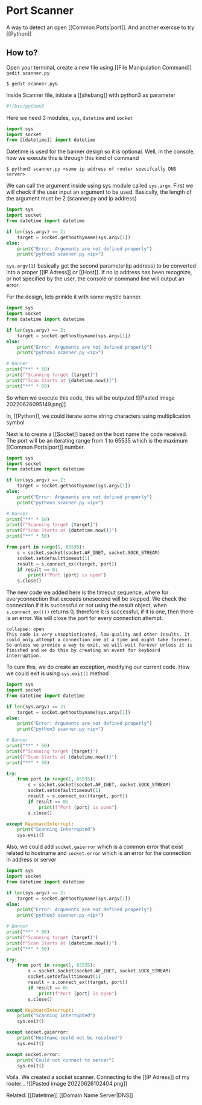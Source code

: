 # Port Scanner 
A way to detect an open [[Common Ports|port]]. And another exercse to try [[Python]]

## How to?
Open your terminal, create a new file using [[File Manipulation Command]] `gedit scanner.py`

```shell
$ gedit scanner.py&
```

Inside Scanner file, initiate a [[shebang]] with python3 as parameter
```python
#!/bin/python3
```

Here we need 3 modules, `sys`, `datetime` and `socket`
```python
import sys
import socket
from [[datetime]] import datetime
```

Datetime is used for the banner design so it is optional. Well, in the console, how we execute this is through this kind of command
```shell
$ python3 scanner.py <some ip address of router specifcally DNS server>
```

We can call the argument inside using sys module called `sys.argv`. First we will check if the user input an argument to be used. Basically, the length of the argument must be 2 (scanner.py and ip address)
```python
import sys
import socket
from datetime import datetime

if len(sys.argv) == 2:
	target = socket.gethostbyname(sys.argv[1])
else:
	print("Error: Arguments are not defined properly")
	print("python3 scanner.py <ip>")
```
`sys.argv[1]` basically get the second parameter(ip address) to be converted into a proper [[IP Adress]] or [[Host]]. If no ip address has been recognize, or not specified by the user, the console or command line will output an error. 

For the design, lets prinkle it with some mystic banner. 
```python
import sys
import socket
from datetime import datetime

if len(sys.argv) == 2:
	target = socket.gethostbyname(sys.argv[1])
else:
	print("Error: Arguments are not defined properly")
	print("python3 scanner.py <ip>")

# Banner
print("**" * 50)
print(f"Scanning target {target}")
print(f"Scan Starts at {datetime.now()}")
print("**" * 50)
```

So when we execute this code, this wil be outputed
![[Pasted image 20220626095149.png]]

In, [[Python]], we could iterate some string characters using multiplication symbol

Next is to create a [[Socket]] based on the host name the code received. The port will be an iterating range from 1 to 65535 which is the maximum [[Common Ports|port]] number.

```python
import sys
import socket
from datetime import datetime

if len(sys.argv) == 2:
	target = socket.gethostbyname(sys.argv[1])
else:
	print("Error: Arguments are not defined properly")
	print("python3 scanner.py <ip>")

# Banner
print("**" * 50)
print(f"Scanning target {target}")
print(f"Scan Starts at {datetime.now()}")
print("**" * 50)

from port in range(1, 65535):
	s = socket.socket(socket.AF_INET, socket.SOCK_STREAM)
	socket.setdefaulttimeout(1)
	result = s.connect_ex((target, port))
	if result == 0:
		print(f"Port {port} is open")
	s.close()
```

The new code we added here is the timeout sequence, where for everyconnection that exceeds onesecond will be skipped. We check the connection if it is successful or not using the result object, when `s.connect_ex(())` returns 0, therefore it is successful, if it is one, then there is an error.  We will close the port for every connection attempt. 

```ad-Attention
collapse: open
This code is very unsophisticated, low quality and other insults. It could only attempt a connection one at a time and might take forever. So unless we provide a way to exit, we will wait forever unless it is finished and we do this by creating an event for keyboard interruption. 

```

To cure this, we do create an exception, modifying our current code. How we could exit is using `sys.exit()` method
```python
import sys
import socket
from datetime import datetime

if len(sys.argv) == 2:
	target = socket.gethostbyname(sys.argv[1])
else:
	print("Error: Arguments are not defined properly")
	print("python3 scanner.py <ip>")

# Banner
print("**" * 50)
print(f"Scanning target {target}")
print(f"Scan Starts at {datetime.now()}")
print("**" * 50)

try:
	from port in range(1, 65535):
		s = socket.socket(socket.AF_INET, socket.SOCK_STREAM)
		socket.setdefaulttimeout(1)
		result = s.connect_ex((target, port))
		if result == 0:
			print(f"Port {port} is open")
		s.close()

except KeyboardInterrupt:
	print("Scanning Interrupted")
	sys.exit()
```

Also, we could add `socket.gaierror` which is a common error that exist related to hostname and `socket.error` which is an error for the connection in address or server
```python
import sys
import socket
from datetime import datetime

if len(sys.argv) == 2:
	target = socket.gethostbyname(sys.argv[1])
else:
	print("Error: Arguments are not defined properly")
	print("python3 scanner.py <ip>")

# Banner
print("**" * 50)
print(f"Scanning target {target}")
print(f"Scan Starts at {datetime.now()}")
print("**" * 50)

try:
	from port in range(1, 65535):
		s = socket.socket(socket.AF_INET, socket.SOCK_STREAM)
		socket.setdefaulttimeout(1)
		result = s.connect_ex((target, port))
		if result == 0:
			print(f"Port {port} is open")
		s.close()

except KeyboardInterrupt:
	print("Scanning Interrupted")
	sys.exit()

except socket.gaierror:
	print("Hostname could not be resolved")
	sys.exit()

except socket.error:
	print("Could not connect to server")
	sys.exit()
```

Voila. We created a socket scanner. Connecting to the  [[IP Adress]] of my router...
![[Pasted image 20220626102404.png]]


Related: [[Datetime]] [[Domain Name Server|DNS]]